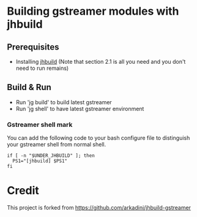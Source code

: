 # Building gstreamer modules with jhbuild

## Prerequisites

- Installing [jhbuild](https://developer.gnome.org/jhbuild/stable/getting-started.html.en#getting-started-install) (Note that section 2.1 is all you need and you don't need to run remains)

## Build & Run

- Run 'jg build' to build latest gstreamer
- Run 'jg shell' to have latest gstreamer environment

### Gstreamer shell mark

You can add the following code to your bash configure file to distinguish your gstreamer shell from normal shell.
```
if [ -n "$UNDER_JHBUILD" ]; then
  PS1="[jhbuild] $PS1"
fi
```


# Credit

This project is forked from https://github.com/arkadini/jhbuild-gstreamer

